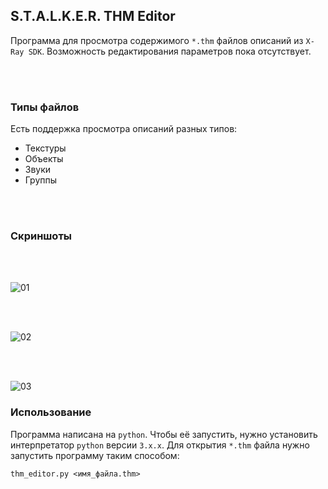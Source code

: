 ## S.T.A.L.K.E.R. THM Editor
Программа для просмотра содержимого `*.thm` файлов описаний из `X-Ray SDK`. Возможность редактирования параметров пока отсутствует.

<br><br/>

### Типы файлов
Есть поддержка просмотра описаний разных типов:
- Текстуры
- Объекты
- Звуки
- Группы

<br><br/>

### Скриншоты

<br><br/>

![01](https://github.com/PavelBlend/stalker_thm_editor/assets/7983249/e1d698c9-e74b-4885-82df-8cbd514a9cfa)

<br><br/>

![02](https://github.com/PavelBlend/stalker_thm_editor/assets/7983249/c6820b91-e7ae-46ba-a840-8fc81d21605b)

<br><br/>

![03](https://github.com/PavelBlend/stalker_thm_editor/assets/7983249/481373b8-cbe8-4034-ba8c-c2b4ae7e240a)

### Использование
Программа написана на `python`. Чтобы её запустить, нужно установить интерпретатор `python` версии `3.x.x`. Для открытия `*.thm` файла нужно запустить программу таким способом:
```
thm_editor.py <имя_файла.thm>
```
